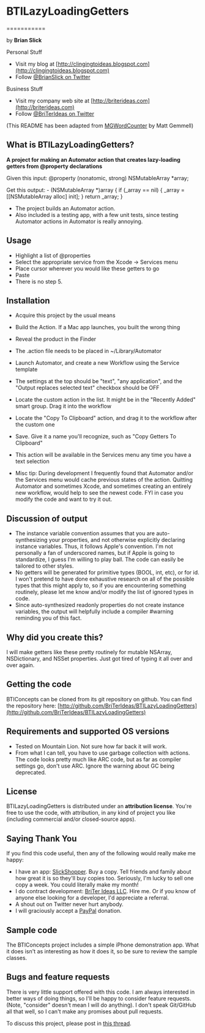 # BTILazyLoadingGetters
===========

by **Brian Slick**

Personal Stuff
- Visit my blog at [http://clingingtoideas.blogspot.com](http://clingingtoideas.blogspot.com)
- Follow [@BrianSlick on Twitter](http://twitter.com/BrianSlick)

Business Stuff
- Visit my company web site at [http://briterideas.com](http://briterideas.com)
- Follow [@BriTerIdeas on Twitter](http://twitter.com/BriTerIdeas)

(This README has been adapted from [MGWordCounter](https://github.com/mattgemmell/MGWordCounter) by Matt Gemmell)


## What is BTILazyLoadingGetters?

**A project for making an Automator action that creates lazy-loading getters from @property declarations**

Given this input:
     @property (nonatomic, strong) NSMutableArray *array;
     
Get this output:
    - (NSMutableArray *)array
    {
        if (_array == nil)
        {
            _array = [[NSMutableArray alloc] init];
        }
        return _array;
    }
    
- The project builds an Automator action.
- Also included is a testing app, with a few unit tests, since testing Automator actions in Automator is really annoying.


## Usage

- Highlight a list of @properties
- Select the appropriate service from the Xcode -> Services menu
- Place cursor wherever you would like these getters to go
- Paste
- There is no step 5.


## Installation

- Acquire this project by the usual means
- Build the Action.  If a Mac app launches, you built the wrong thing
- Reveal the product in the Finder
- The .action file needs to be placed in ~/Library/Automator
- Launch Automator, and create a new Workflow using the Service template
- The settings at the top should be "text", "any application", and the "Output replaces selected text" checkbox should be OFF
- Locate the custom action in the list. It might be in the "Recently Added" smart group.  Drag it into the workflow
- Locate the "Copy To Clipboard" action, and drag it to the workflow after the custom one
- Save. Give it a name you'll recognize, such as "Copy Getters To Clipboard"
- This action will be available in the Services menu any time you have a text selection

- Misc tip: During development I frequently found that Automator and/or the Services menu would cache previous states of the action.  Quitting Automator and sometimes Xcode, and sometimes creating an entirely new workflow, would help to see the newest code. FYI in case you modify the code and want to try it out.


## Discussion of output

- The instance variable convention assumes that you are auto-synthesizing your properties, and not otherwise explicitly declaring instance variables. Thus, it follows Apple's convention. I'm not personally a fan of underscored names, but if Apple is going to standardize, I guess I'm willing to play ball. The code can easily be tailored to other styles.
- No getters will be generated for primitive types (BOOL, int, etc), or for id. I won't pretend to have done exhaustive research on all of the possible types that this might apply to, so if you are encountering something routinely, please let me know and/or modify the list of ignored types in code.
- Since auto-synthesized readonly properties do not create instance variables, the output will helpfully include a compiler #warning reminding you of this fact.


## Why did you create this?

I will make getters like these pretty routinely for mutable NSArray, NSDictionary, and NSSet properties.  Just got tired of typing it all over and over again.


## Getting the code

BTIConcepts can be cloned from its git repository on github. You can find the repository here: [http://github.com/BriTerIdeas/BTILazyLoadingGetters](http://github.com/BriTerIdeas/BTILazyLoadingGetters)


## Requirements and supported OS versions

- Tested on Mountain Lion.  Not sure how far back it will work.
- From what I can tell, you have to use garbage collection with actions.  The code looks pretty much like ARC code, but as far as compiler settings go, don't use ARC.  Ignore the warning about GC being deprecated.


## License

BTILazyLoadingGetters is distributed under an **attribution license**. You're free to use the code, with attribution, in any kind of project you like (including commercial and/or closed-source apps).


## Saying Thank You

If you find this code useful, then any of the following would really make me happy:
- I have an app: [SlickShopper](https://itunes.apple.com/us/app/slickshopper-2/id434077651?mt=8). Buy a copy. Tell friends and family about how great it is so they'll buy copies too.  Seriously, I'm lucky to sell one copy a week.  You could literally make my month!
- I do contract development: [BriTer Ideas LLC](http://www.briterideas.com/services.shtml). Hire me. Or if you know of anyone else looking for a developer, I'd appreciate a referral.
- A shout out on Twitter never hurt anybody.
- I will graciously accept a [PayPal](http://bit.ly/AW4Cc) donation.


## Sample code

The BTIConcepts project includes a simple iPhone demonstration app.  What it does isn't as interesting as how it does it, so be sure to review the sample classes.


## Bugs and feature requests

There is very little support offered with this code.  I am always interested in better ways of doing things, so I'll be happy to consider feature requests.  (Note, "consider" doesn't mean I will do anything).  I don't speak Git/GitHub all that well, so I can't make any promises about pull requests.

To discuss this project, please post in [this thread](http://iphonedevsdk.com/forum/iphone-sdk-development/112883-free-utility-for-lazy-loading-getters.html).

